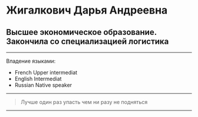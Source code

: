 # Жигалкович Дарья Андреевна
## Высшее экономическое образование. Закончила со специализацией логистика
______
Владение языками: 
* French Upper intermediat
* English Intermediat
* Russian Native speaker

_________
> Лучше один раз упасть чем ни разу не подняться 
_____
